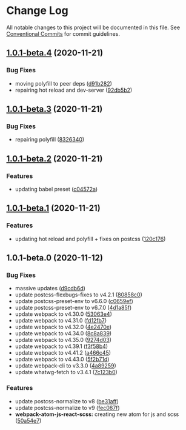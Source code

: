 # Change Log

All notable changes to this project will be documented in this file.
See [Conventional Commits](https://conventionalcommits.org) for commit guidelines.

## [1.0.1-beta.4](https://github.com/thc-tools/webpack-laboratory/compare/@thc/webpack-atom-js-react-scss@1.0.1-beta.3...@thc/webpack-atom-js-react-scss@1.0.1-beta.4) (2020-11-21)


### Bug Fixes

* moving polyfill to peer deps ([d91b282](https://github.com/thc-tools/webpack-laboratory/commit/d91b282597958a66564606b8a832bceb63fda524))
* repairing hot reload and dev-server ([92db5b2](https://github.com/thc-tools/webpack-laboratory/commit/92db5b2b5d0626aa7e8b31fcad8a8f02318afa15))





## [1.0.1-beta.3](https://github.com/thc-tools/webpack-laboratory/compare/@thc/webpack-atom-js-react-scss@1.0.1-beta.2...@thc/webpack-atom-js-react-scss@1.0.1-beta.3) (2020-11-21)


### Bug Fixes

* repairing polyfill ([8326340](https://github.com/thc-tools/webpack-laboratory/commit/832634079067d1f2281e421ce642d37c4d795d09))





## [1.0.1-beta.2](https://github.com/thc-tools/webpack-laboratory/compare/@thc/webpack-atom-js-react-scss@1.0.1-beta.1...@thc/webpack-atom-js-react-scss@1.0.1-beta.2) (2020-11-21)


### Features

* updating babel preset ([c04572a](https://github.com/thc-tools/webpack-laboratory/commit/c04572a5af597ba14da21ff0a9edd3f0baf43bfa))





## [1.0.1-beta.1](https://github.com/thc-tools/webpack-laboratory/compare/@thc/webpack-atom-js-react-scss@1.0.1-beta.0...@thc/webpack-atom-js-react-scss@1.0.1-beta.1) (2020-11-21)


### Features

* updating hot reload and polyfill + fixes on postcss ([120c176](https://github.com/thc-tools/webpack-laboratory/commit/120c176d03d09cf49c78b224735411c85d1b0560))





## 1.0.1-beta.0 (2020-11-12)


### Bug Fixes

* massive updates ([d9cdb6d](https://github.com/thc-tools/webpack-laboratory/commit/d9cdb6de2947dca6e215f3d5150b44176117fdeb))
* update postcss-flexbugs-fixes to v4.2.1 ([80858c0](https://github.com/thc-tools/webpack-laboratory/commit/80858c0ca37e3b72334e0ea2541a897bc134bebd))
* update postcss-preset-env to v6.6.0 ([c0659ef](https://github.com/thc-tools/webpack-laboratory/commit/c0659ef4c09a47190b8b85f610689f7db53cafd4))
* update postcss-preset-env to v6.7.0 ([4d1a85f](https://github.com/thc-tools/webpack-laboratory/commit/4d1a85ff8b2ec2cf59af291e6ef6513b9e4ee986))
* update webpack to v4.30.0 ([53063e4](https://github.com/thc-tools/webpack-laboratory/commit/53063e480d65a6bbdb626beae0d2349d18b5bd12))
* update webpack to v4.31.0 ([fd12fb7](https://github.com/thc-tools/webpack-laboratory/commit/fd12fb7d7684fbf84dfe962aab06d4b710dd16e5))
* update webpack to v4.32.0 ([4e2470e](https://github.com/thc-tools/webpack-laboratory/commit/4e2470e95292f7bbb83ddc5fbf84f106eb323a45))
* update webpack to v4.34.0 ([8c8a839](https://github.com/thc-tools/webpack-laboratory/commit/8c8a83964a535d7548e4a4eeaf08c0e22c50b45b))
* update webpack to v4.35.0 ([9274d03](https://github.com/thc-tools/webpack-laboratory/commit/9274d03d50454e28165c2fce4eb07e79f4ceeb1f))
* update webpack to v4.39.1 ([f3f58b4](https://github.com/thc-tools/webpack-laboratory/commit/f3f58b4c2770947530711a1d5da1abc881ee0610))
* update webpack to v4.41.2 ([a466c45](https://github.com/thc-tools/webpack-laboratory/commit/a466c45f0a4b851eef68f4873eadda2e61949f5b))
* update webpack to v4.43.0 ([5f2b71d](https://github.com/thc-tools/webpack-laboratory/commit/5f2b71dd6382417d65b448bdc86e35ea9cc16da6))
* update webpack-cli to v3.3.0 ([4a89259](https://github.com/thc-tools/webpack-laboratory/commit/4a89259131a57ce2e9229c8147ae468da2a52167))
* update whatwg-fetch to v3.4.1 ([7c123b0](https://github.com/thc-tools/webpack-laboratory/commit/7c123b0f5be4492bf3561e0f4a8f81d02e86b55a))


### Features

* update postcss-normalize to v8 ([be31aff](https://github.com/thc-tools/webpack-laboratory/commit/be31afff644e4ece94c9f20d0923c63358b2927e))
* update postcss-normalize to v9 ([fec087f](https://github.com/thc-tools/webpack-laboratory/commit/fec087fa51fbd802ff09ef0b1302945e7f98ea4a))
* **webpack-atom-js-react-scss:** creating new atom for js and scss ([50a54e7](https://github.com/thc-tools/webpack-laboratory/commit/50a54e78ac15ece533bfe7908a188b588afac72d))
